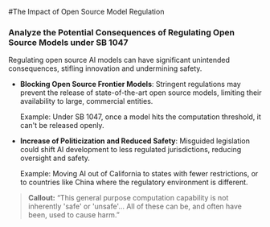 #The Impact of Open Source Model Regulation

### Analyze the Potential Consequences of Regulating Open Source Models under SB 1047

Regulating open source AI models can have significant unintended consequences, stifling innovation and undermining safety.

- **Blocking Open Source Frontier Models**: Stringent regulations may prevent the release of state-of-the-art open source models, limiting their availability to large, commercial entities.

  Example: Under SB 1047, once a model hits the computation threshold, it can't be released openly.

- **Increase of Politicization and Reduced Safety**: Misguided legislation could shift AI development to less regulated jurisdictions, reducing oversight and safety.

  Example: Moving AI out of California to states with fewer restrictions, or to countries like China where the regulatory environment is different.

> **Callout:** “This general purpose computation capability is not inherently 'safe' or 'unsafe'… All of these can be, and often have been, used to cause harm.”